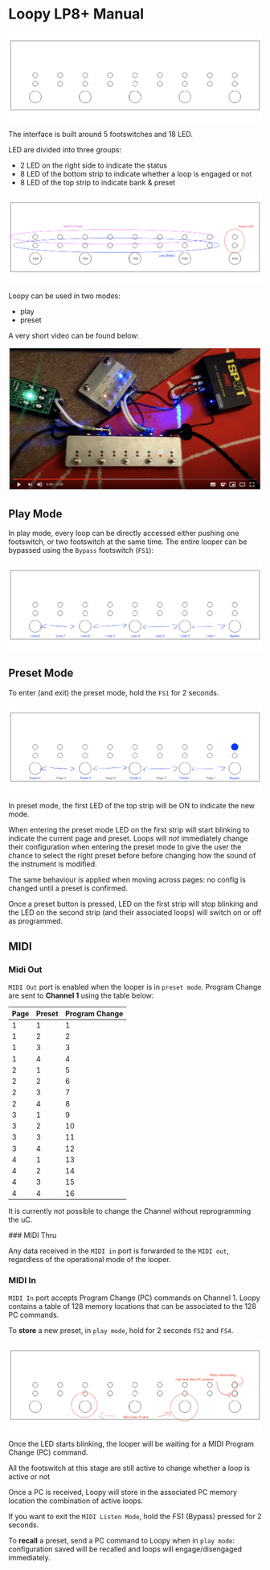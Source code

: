 # Loopy LP8+ Manual

![Looper](./img/frontpanel.png "Looper")

The interface is built around 5 footswitches and 18 LED.

LED are divided into three groups:
- 2 LED on the right side to indicate the status
- 8 LED of the bottom strip to indicate whether a loop is engaged or not
- 8 LED of the top strip to indicate bank & preset

![Looper](./img/frontpanel_overview.png "Looper")

Loopy can be used in two modes:
- play
- preset

A very short video can be found below:

[![Loopy Video 1](./img/youtube.png)](https://www.youtube.com/watch?v=uNO9Kyx5gq8)

## Play Mode

In play mode, every loop can be directly accessed either pushing one footswitch, or two footswitch at the same time. The entire looper can be bypassed using the `Bypass` footswitch (`FS1`):

![Looper Play Mode](./img/frontpanel_playmode.png "Looper - Play Mode")

## Preset Mode

To enter (and exit) the preset mode, hold the `FS1` for 2 seconds. 

![Looper Preset Mode](./img/frontpanel_presetmode.png "Looper - Preset Mode")

In preset mode, the first LED of the top strip will be ON to indicate the new mode.

When entering the preset mode LED on the first strip will start blinking to indicate the current page and preset. Loops will *not* immediately change their configuration when entering the preset mode to give the user the chance to select the right preset before before changing how the sound of the instrument is modified. 

The same behaviour is applied when moving across pages: no config is changed until a preset is confirmed.

Once a preset button is pressed, LED on the first strip will stop blinking and the LED on the second strip (and their associated loops) will switch on or off as programmed.

## MIDI

### Midi Out

`MIDI Out` port is enabled when the looper is in `preset mode`. Program Change are sent to **Channel 1** using the table below:

| Page | Preset | Program Change |
| --- | --- | --- |
| 1 | 1 | 1 |
| 1 | 2 | 2 |
| 1 | 3 | 3 |
| 1 | 4 | 4 |
| 2 | 1 | 5 |
| 2 | 2 | 6 |
| 2 | 3 | 7 |
| 2 | 4 | 8 |
| 3 | 1 | 9 |
| 3 | 2 | 10 |
| 3 | 3 | 11 |
| 3 | 4 | 12 |
| 4 | 1 | 13 |
| 4 | 2 | 14 |
| 4 | 3 | 15 |
| 4 | 4 | 16 |

It is currently not possible to change the Channel without reprogramming the uC.

### MIDI Thru

Any data received in the `MIDI in` port is forwarded to the `MIDI out`, regardless of the operational mode of the looper.

### MIDI In

`MIDI In` port accepts Program Change (PC) commands on Channel 1. Loopy contains a table of 128 memory locations that can be associated to the 128 PC commands.

To **store** a new preset, in `play mode`, hold for 2 seconds `FS2` and `FS4`.

![Looper Preset Mode](./img/frontpanel_midi_listener.png "Looper - Enable MIDI Listener")

Once the LED starts blinking, the looper will be waiting for a MIDI Program Change (PC) command. 

All the footswitch at this stage are still active to change whether a loop is active or not

Once a PC is received, Loopy will store in the associated PC memory location the combination of active loops. 

If you want to exit the `MIDI Listen Mode`, hold the FS1 (Bypass) pressed for 2 seconds.

To **recall** a preset, send a PC command to Loopy when in `play mode`: configuration saved will be recalled and loops will engage/disengaged immediately. 
